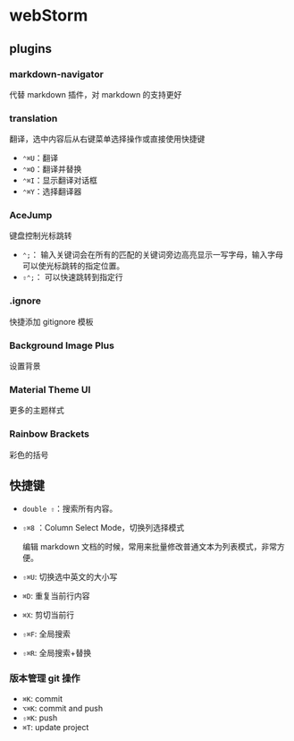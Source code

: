 # webStorm

## plugins
### markdown-navigator
代替 markdown 插件，对 markdown 的支持更好
### translation
翻译，选中内容后从右键菜单选择操作或直接使用快捷键
   - `⌃⌘U`：翻译
   - `⌃⌘O`：翻译并替换
   - `⌃⌘I`：显示翻译对话框
   - `⌃⌘Y`：选择翻译器
### AceJump
键盘控制光标跳转
   - `⌃;`： 输入关键词会在所有的匹配的关键词旁边高亮显示一写字母，输入字母可以使光标跳转的指定位置。
   - `⇧⌃;`： 可以快速跳转到指定行
### .ignore
快捷添加 gitignore 模板
### Background Image Plus
设置背景
### Material Theme UI
更多的主题样式
### Rainbow Brackets
彩色的括号

## 快捷键
- `double ⇧`：搜索所有内容。
- `⇧⌘8` ：Column Select Mode，切换列选择模式

    编辑 markdown 文档的时候，常用来批量修改普通文本为列表模式，非常方便。

- `⇧⌘U`: 切换选中英文的大小写

- `⌘D`: 重复当前行内容
- `⌘X`: 剪切当前行
- `⇧⌘F`: 全局搜索
- `⇧⌘R`: 全局搜索+替换


### 版本管理 git 操作
- `⌘K`: commit
- `⌥⌘K`: commit and push
- `⇧⌘K`: push
- `⌘T`: update project

